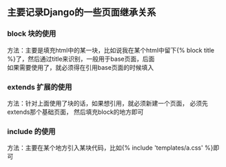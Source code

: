 ## 主要记录Django的一些页面继承关系

### block 块的使用
方法：主要是填充html中的某一块，比如说我在某个html中留下{% block title %}了，然后通过title来识别，一般用于base页面，后面<br/>
如果需要使用了，就必须得在引用base页面的时候填入

### extends 扩展的使用
方法：针对上面使用了块的话，如果想引用，就必须新建一个页面， 必须先extends那个基础页面， 然后填充block的地方即可

### include 的使用
方法：主要在某个地方引入某块代码，比如{% include 'templates/a.css' %}即可
